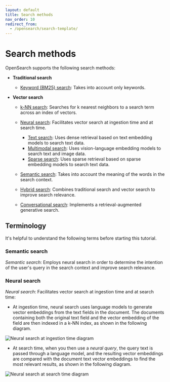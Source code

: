 ```yaml
---
layout: default
title: Search methods
nav_order: 10
redirect_from:
  - /opensearch/search-template/
---
```


# Search methods

OpenSearch supports the following search methods:

- **Traditional search**

    - [Keyword (BM25) search]({{site.url}}{{site.baseurl}}/search-plugins/keyword-search/): Takes into account only keywords.

- **Vector search**

    - [k-NN search]({{site.url}}{{site.baseurl}}/search-plugins/knn/): Searches for k nearest neighbors to a search term across an index of vectors.

    - [Neural search]({{site.url}}{{site.baseurl}}/search-plugins/neural-search/): Facilitates vector search at ingestion time and at search time.

        - [Text search]({{site.url}}{{site.baseurl}}/search-plugins/neural-text-search/): Uses dense retrieval based on text embedding models to search text data. 
        - [Multimodal search]({{site.url}}{{site.baseurl}}/search-plugins/neural-multimodal-search/): Uses vision-language embedding models to search text and image data. 
        - [Sparse search]({{site.url}}{{site.baseurl}}/search-plugins/neural-sparse-search/): Uses sparse retrieval based on sparse embedding models to search text data.

    - [Semantic search]({{site.url}}{{site.baseurl}}/search-plugins/semantic-search/): Takes into account the meaning of the words in the search context.

    - [Hybrid search]({{site.url}}{{site.baseurl}}/search-plugins/hybrid-search/): Combines traditional search and vector search to improve search relevance.

    - [Conversational search]({{site.url}}{{site.baseurl}}/search-plugins/conversational-search/): Implements a retrieval-augmented generative search. 

## Terminology

It's helpful to understand the following terms before starting this tutorial.

### Semantic search

_Semantic search_: Employs neural search in order to determine the intention of the user's query in the search context and improve search relevance. 

### Neural search

_Neural search_: Facilitates vector search at ingestion time and at search time:
- At ingestion time, neural search uses language models to generate vector embeddings from the text fields in the document. The documents containing both the original text field and the vector embedding of the field are then indexed in a k-NN index, as shown in the following diagram. 

![Neural search at ingestion time diagram]({{site.url}}{{site.baseurl}}/images/neural-search-ingestion.png)
- At search time, when you then use a _neural query_, the query text is passed through a language model, and the resulting vector embeddings are compared with the document text vector embeddings to find the most relevant results, as shown in the following diagram.

![Neural search at search time diagram]({{site.url}}{{site.baseurl}}/images/neural-search-query.png)